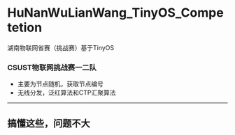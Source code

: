 # HuNanWuLianWang_TinyOS_Competetion
湖南物联网省赛（挑战赛）基于TinyOS
### CSUST物联网挑战赛一二队
* 主要为节点随机，获取节点编号
* 无线分发，泛红算法和CTP汇聚算法
*******
## 搞懂这些，问题不大
